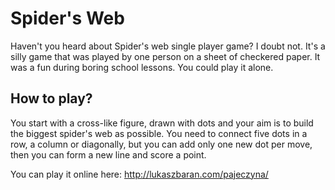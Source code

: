 # Spider's Web
Haven't you heard about Spider's web single player game? I doubt not. It's a silly game that was played by one person on a sheet of checkered paper. 
It was a fun during boring school lessons. You could play it alone. 

## How to play?
You start with a cross-like figure, drawn with dots and your aim is to build the biggest spider's web as possible.
You need to connect five dots in a row, a column or diagonally, but you can add only one new dot per move, then you can form a new line and score a point.

You can play it online here: http://lukaszbaran.com/pajeczyna/
